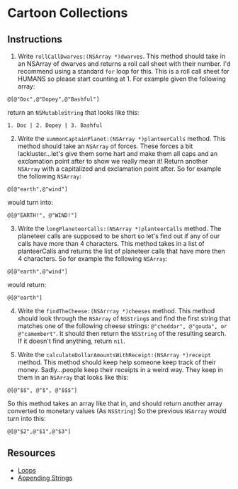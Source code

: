 # Cartoon Collections

## Instructions

  1. Write `rollCallDwarves:(NSArray *)dwarves`. This method should take in an NSArray of dwarves and returns a roll call sheet with their number. I'd recommend using a standard `for` loop for this. This is a roll call sheet for HUMANS so please start counting at 1. For example given the following array:

  ```
  @[@"Doc",@"Dopey",@"Bashful"]
  ```

  return an `NSMutableString` that looks like this:

  ```
  1. Doc | 2. Dopey | 3. Bashful
  ```

  2. Write the `summonCaptainPlanet:(NSArray *)planteerCalls` method. This method should take an `NSArray` of forces. These forces a bit lackluster...let's give them some hart and make them all caps and an exclamation point after to show we really mean it! Return another `NSArray` with a capitalized and exclamation point after. So for example the following `NSArray`:

  ```
  @[@"earth",@"wind"]
  ```

  would turn into:

  ```
  @[@"EARTH!", @"WIND!"]
  ```

  3. Write the `longPlaneteerCalls:(NSArray *)planteerCalls` method. The planeteer calls are supposed to be short so let's find out if any of our calls have more than 4 characters. This method takes in a list of planteerCalls and returns the list of planeteer calls that have more then 4 characters. So for example the following `NSArray`:

  ```
  @[@"earth",@"wind"]
  ```

  would return:

  ```
  @[@"earth"]
  ```

  4. Write the `findTheCheese:(NSArrray *)cheeses` method. This method should look through the `NSArray` of `NSString`s and find the first string that matches one of the following cheese strings: `@"cheddar", @"gouda", or @"camembert"`. It should then return the `NSString` of the resulting search. If it doesn't find anything, return `nil`.

  5. Write the `calculateDollarAmountsWithReceipt:(NSArray *)receipt` method. This method should keep help someone keep track of their money. Sadly...people keep their receipts in a weird way. They keep in them in an `NSArray` that looks like this:

  ```
  @[@"$$", @"$", @"$$$"]
  ```

  So this method takes an array like that in, and should return another array converted to monetary values (As `NSString`) So the previous `NSArray` would turn into this:

  ```
  @[@"$2",@"$1",@"$3"]
  ```

## Resources

  * [Loops](https://mobileappmastery.com/objective-c-loops/)
  * [Appending Strings](http://www.idev101.com/code/Objective-C/Strings/concat.html)
